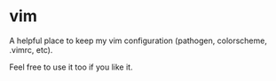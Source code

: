 # vim
A helpful place to keep my vim configuration (pathogen, colorscheme, .vimrc, etc).

Feel free to use it too if you like it.
